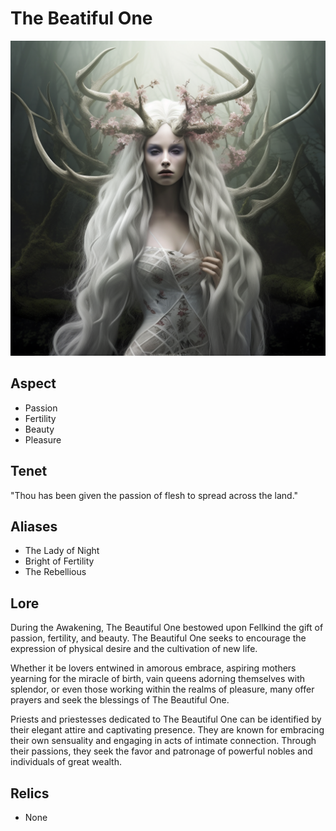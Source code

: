 # The Beatiful One

![Alt text](TheBeatifulOne.png)

## Aspect

- Passion
- Fertility
- Beauty
- Pleasure

## Tenet

"Thou has been given the passion of flesh to spread across the land."

## Aliases

- The Lady of Night
- Bright of Fertility
- The Rebellious

## Lore

During the Awakening, The Beautiful One bestowed upon Fellkind the gift of passion, fertility, and beauty. The Beautiful One seeks to encourage the expression of physical desire and the cultivation of new life.

Whether it be lovers entwined in amorous embrace, aspiring mothers yearning for the miracle of birth, vain queens adorning themselves with splendor, or even those working within the realms of pleasure, many offer prayers and seek the blessings of The Beautiful One.

Priests and priestesses dedicated to The Beautiful One can be identified by their elegant attire and captivating presence. They are known for embracing their own sensuality and engaging in acts of intimate connection. Through their passions, they seek the favor and patronage of powerful nobles and individuals of great wealth.

## Relics

- None
